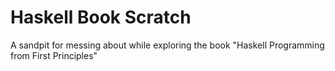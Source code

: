 # Haskell Book Scratch

A sandpit for messing about while exploring the book "Haskell Programming from First Principles"
